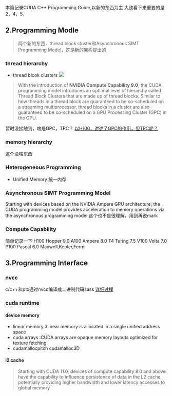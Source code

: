 本篇记录CUDA C++ Programming Guide,以新的东西为主
大致看下来重要的是2，4，5，
<!--more-->
## 2.Programming Modle
> 两个新的东西，thread block cluster和Asynchronous SIMT Programming Model，这是新的架构提出的
### thread hierarchy
- thread blcok clusters
![](pic/cuda_programing_guide.png)
> With the introduction of **NVIDIA Compute Capability 9.0**, the CUDA programming model introduces an optional level of hierarchy called Thread Block Clusters that are made up of thread blocks. Similar to how threads in a thread block are guaranteed to be co-scheduled on a streaming multiprocessor, thread blocks in a cluster are also guaranteed to be co-scheduled on a GPU Processing Cluster (GPC) in the GPU.

暂时没接触到，啥是GPC，TPC？
[以H100，讲述了GPC的作用，但TPC呢？](https://loop.houmin.site/context/gpu-arch/)
### memory hierarchy
这个没啥东西
### Heterogeneous Programming
- Unified Memory
统一内存
### Asynchronous SIMT Programming Model
Starting with devices based on the NVIDIA Ampere GPU architecture, the CUDA programming model provides acceleration to memory operations via the asynchronous programming model
这个也不是很理解，用到再说mark
### Compute Capability
简单记录一下
H100 Hopper 9.0
A100 Ampere 8.0
T4   Turing 7.5
V100 Volta  7.0
P100 Pascal 6.0
Maxwell,Kepler,Fermi


## 3.Programming Interface
### nvcc
c/c++和ptx通过nvcc编译成二进制代码sass
[详细过程](https://docs.nvidia.com/cuda/cuda-compiler-driver-nvcc/index.html)
### cuda runtime
#### device memory
- linear memory :Linear memory is allocated in a single unified address space
- cuda arrays :CUDA arrays are opaque memory layouts optimized for texture fetching
- cudamallocpitch cudamalloc3D
#### l2 cache
> Starting with CUDA 11.0, devices of compute capability 8.0 and above have the capability to influence persistence of data in the L2 cache, potentially providing higher bandwidth and lower latency accesses to global memory